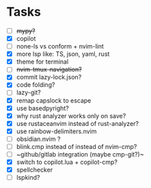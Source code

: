 # Tasks
- [ ] ~~mypy?~~
- [x] copilot
- [ ] none-ls vs conform + nvim-lint
- [x] more lsp like: TS, json, yaml, rust
- [x] theme for terminal
- [ ] ~~nvim-tmux-navigation?~~
- [x] commit lazy-lock.json?
- [x] code folding?
- [ ] lazy-git?
- [x] remap capslock to escape
- [x] use basedpyright?
- [x] why rust analyzer works only on save?
- [x] use rustaceanvim instead of rust-analyzer?
- [x] use rainbow-delimiters.nvim
- [ ] obsidian.nvim ?
- [ ] blink.cmp instead of instead of nvim-cmp?
- [ ] ~github/gitlab integration (maybe cmp-git?)~
- [x] switch to copilot.lua + copilot-cmp?
- [x] spellchecker
- [ ] lspkind?
